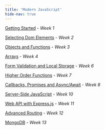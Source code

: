```yaml
---
title: 'Modern JavaScript'
hide-nav: true
---
```


[Getting Started](/appel/javascript/getting-started) - _Week 1_

[Selecting Dom Elements](/appel/javascript/selecting-dom-elements) - _Week 2_

[Objects and Functions](/appel/javascript/objects-and-functions) - _Week 3_

[Arrays](/appel/javascript/arrays) - _Week 4_

[Form Validation and Local Storage](/appel/javascript/form-validation-and-local-storage) - _Week 6_

[Higher Order Functions](/appel/javascript/higher-order-functions) - _Week 7_

[Callbacks, Promises and Async/Await](/appel/javascript/callbacks-promises-async-await) - _Week 8_

[Server-Side JavaScript](/appel/javascript/server-side-javascript) - _Week 10_

[Web API with Express.js](/appel/javascript/web-api-with-express) - _Week 11_

[Advanced Routing](/appel/javascript/advanced-routing) - _Week 12_

[MongoDB](/appel/javascript/mongodb) - _Week 13_